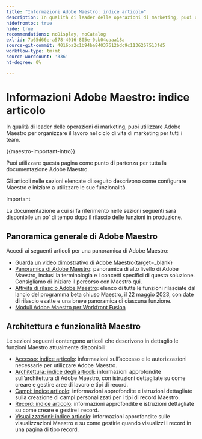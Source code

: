```yaml
---
title: "Informazioni Adobe Maestro: indice articolo"
description: In qualità di leader delle operazioni di marketing, puoi utilizzare Adobe Maestro per organizzare il lavoro nel ciclo di vita di marketing per tutti i team. Gli articoli in questa sezione descrivono come configurare Maestro e come iniziare a utilizzarne le funzionalità come parte delle operazioni di gestione della campagna.
hidefromtoc: true
hide: true
recommendations: noDisplay, noCatalog
exl-id: 7a65d66e-a578-4016-805e-0cb04caaa18a
source-git-commit: 4016ba2c1b94ba84037612bdc9c1136267513fd5
workflow-type: tm+mt
source-wordcount: '336'
ht-degree: 0%

---
```


# Informazioni Adobe Maestro: indice articolo

<!--
title: Adobe Maestro 
description: As a marketing operations leader, you can use Adobe Maestro to organize work across the marketing lifecycle for all your teams. The articles in this section describe how you can configure Maestro and how you can start using its capabilities as part of your campaign management operations. 
hidefromtoc: yes
author: Alina
feature: Work Management
role: User, Admin
hide: yes
-->

<!--update the metadata with real information when making this avilable in TOC and in the left nav-->

<!-- update the title to "Article index" when we get out of beta and we inhide this article-->

<!--remove the video at open beta or before-->

In qualità di leader delle operazioni di marketing, puoi utilizzare Adobe Maestro per organizzare il lavoro nel ciclo di vita di marketing per tutti i team.

{{maestro-important-intro}}

Puoi utilizzare questa pagina come punto di partenza per tutta la documentazione Adobe Maestro.

Gli articoli nelle sezioni elencate di seguito descrivono come configurare Maestro e iniziare a utilizzare le sue funzionalità.

>[!IMPORTANT]
>
>La documentazione a cui si fa riferimento nelle sezioni seguenti sarà disponibile un po’ di tempo dopo il rilascio delle funzioni in produzione.

## Panoramica generale di Adobe Maestro

Accedi ai seguenti articoli per una panoramica di Adobe Maestro:

<!--update the video when we have something better, especially after Open Beta - remove it-->

* [Guarda un video dimostrativo di Adobe Maestro](https://video.tv.adobe.com/v/3424253/){target=_blank}
* [Panoramica di Adobe Maestro](maestro-overview.md): panoramica di alto livello di Adobe Maestro, inclusi la terminologia e i concetti specifici di questa soluzione. Consigliamo di iniziare il percorso con Maestro qui.
* [Attività di rilascio Adobe Maestro](../maestro/release-activity.md): elenco di tutte le funzioni rilasciate dal lancio del programma beta chiuso Maestro, il 22 maggio 2023, con date di rilascio esatte e una breve panoramica di ciascuna funzione.
* [Moduli Adobe Maestro per Workfront Fusion](/help/quicksilver/workfront-fusion/apps-and-their-modules/maestro-modules.md)

## Architettura e funzionalità Maestro

Le sezioni seguenti contengono articoli che descrivono in dettaglio le funzioni Maestro attualmente disponibili:

* [Accesso: indice articolo](../maestro/access/access-information.md): informazioni sull’accesso e le autorizzazioni necessarie per utilizzare Adobe Maestro.
* [Architettura: indice degli articoli](../maestro/architecture/architecture-information.md): informazioni approfondite sull’architettura di Adobe Maestro, con istruzioni dettagliate su come creare e gestire aree di lavoro e tipi di record.
* [Campi: indice articolo](../maestro/fields/fields-information.md): informazioni approfondite e istruzioni dettagliate sulla creazione di campi personalizzati per i tipi di record Maestro.
* [Record: indice articolo](../maestro/records/records-information.md): informazioni approfondite e istruzioni dettagliate su come creare e gestire i record.
* [Visualizzazioni: indice articolo](../maestro/views/views-information.md): informazioni approfondite sulle visualizzazioni Maestro e su come gestirle quando visualizzi i record in una pagina di tipo record.
